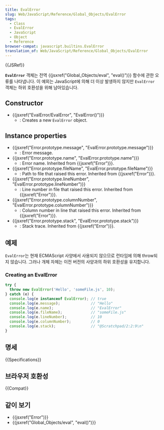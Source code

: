 ```yaml
---
title: EvalError
slug: Web/JavaScript/Reference/Global_Objects/EvalError
tags:
  - Class
  - EvalError
  - JavaScript
  - Object
  - Reference
browser-compat: javascript.builtins.EvalError
translation_of: Web/JavaScript/Reference/Global_Objects/EvalError
---
```

{{JSRef}}

**`EvalError`** 객체는 전역 {{jsxref("Global_Objects/eval", "eval()")}} 함수에 관한 오류를 나타냅니다. 이 예외는 JavaScript에 의해 더 이상 발생하지 않지만 `EvalError` 객체는 하위 호환성을 위해 남아있습니다.

## Constructor

- {{jsxref("EvalError/EvalError", "EvalError()")}}
  - : Creates a new `EvalError` object.

## Instance properties

- {{jsxref("Error.prototype.message", "EvalError.prototype.message")}}
  - : Error message.
- {{jsxref("Error.prototype.name", "EvalError.prototype.name")}}
  - : Error name. Inherited from {{jsxref("Error")}}.
- {{jsxref("Error.prototype.fileName", "EvalError.prototype.fileName")}}
  - : Path to file that raised this error. Inherited from {{jsxref("Error")}}.
- {{jsxref("Error.prototype.lineNumber", "EvalError.prototype.lineNumber")}}
  - : Line number in file that raised this error. Inherited from {{jsxref("Error")}}.
- {{jsxref("Error.prototype.columnNumber", "EvalError.prototype.columnNumber")}}
  - : Column number in line that raised this error. Inherited from {{jsxref("Error")}}.
- {{jsxref("Error.prototype.stack", "EvalError.prototype.stack")}}
  - : Stack trace. Inherited from {{jsxref("Error")}}.

## 예제

`EvalError`는 현재 ECMAScript 사양에서 사용되지 않으므로 런타임에 의해 throw되지 않습니다. 그러나 개체 자체는 이전 버전의 사양과의 하위 호환성을 유지합니다.

### Creating an EvalError

```js
try {
  throw new EvalError('Hello', 'someFile.js', 10);
} catch (e) {
  console.log(e instanceof EvalError); // true
  console.log(e.message);              // "Hello"
  console.log(e.name);                 // "EvalError"
  console.log(e.fileName);             // "someFile.js"
  console.log(e.lineNumber);           // 10
  console.log(e.columnNumber);         // 0
  console.log(e.stack);                // "@Scratchpad/2:2:9\n"
}
```

## 명세

{{Specifications}}

## 브라우저 호환성

{{Compat}}

## 같이 보기

- {{jsxref("Error")}}
- {{jsxref("Global_Objects/eval", "eval()")}}
